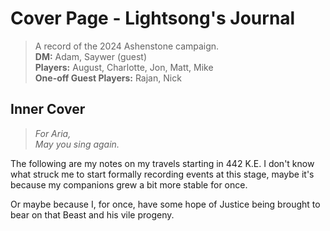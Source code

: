 # Cover Page - Lightsong's Journal
> A record of the 2024 Ashenstone campaign.  
> **DM:** Adam, Saywer (guest)  
> **Players:** August, Charlotte, Jon, Matt, Mike   
> **One-off Guest Players:** Rajan, Nick

## Inner Cover

> _For Aria,  
> May you sing again._

The following are my notes on my travels starting in 442 K.E. I don't know what struck me to start formally recording events at this stage, maybe it's because my companions grew a bit more stable for once.   

Or maybe because I, for once, have some hope of Justice being brought to bear on that Beast and his vile progeny.